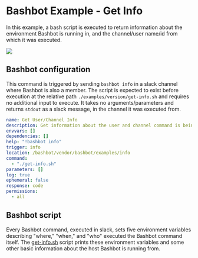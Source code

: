 # Bashbot Example - Get Info

In this example, a bash script is executed to return information about the environment Bashbot is running in, and the channel/user name/id from which it was executed.

<img src="https://i.imgur.com/pIi7Pg2.gif">

## Bashbot configuration

This command is triggered by sending `bashbot info` in a slack channel where Bashbot is also a member. The script is expected to exist before execution at the relative path `./examples/version/get-info.sh` and requires no additional input to execute. It takes no arguments/parameters and returns `stdout` as a slack message, in the channel it was executed from.

```yaml
name: Get User/Channel Info
description: Get information about the user and channel command is being run from
envvars: []
dependencies: []
help: "!bashbot info"
trigger: info
location: /bashbot/vendor/bashbot/examples/info
command:
  - "./get-info.sh"
parameters: []
log: true
ephemeral: false
response: code
permissions:
  - all
```

## Bashbot script

Every Bashbot command, executed in slack, sets five environment variables describing "where," "when," and "who" executed the Bashbot command itself. The [get-info.sh](get-info.sh) script prints these environment variables and some other basic information about the host Bashbot is running from.